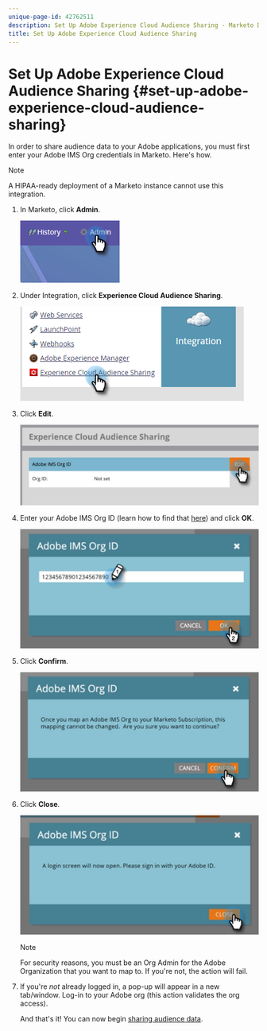 ```yaml
---
unique-page-id: 42762511
description: Set Up Adobe Experience Cloud Audience Sharing - Marketo Docs - Product Documentation
title: Set Up Adobe Experience Cloud Audience Sharing
---
```


# Set Up Adobe Experience Cloud Audience Sharing {#set-up-adobe-experience-cloud-audience-sharing}

In order to share audience data to your Adobe applications, you must first enter your Adobe IMS Org credentials in Marketo. Here's how.

>[!NOTE]
>
>A HIPAA-ready deployment of a Marketo instance cannot use this integration.

1. In Marketo, click **Admin**.

   ![](assets/one-2.png)

1. Under Integration, click **Experience Cloud Audience Sharing**.

   ![](assets/two-2.png)

1. Click **Edit**.

   ![](assets/three-2.png)

1. Enter your Adobe IMS Org ID (learn how to find that [here](http://docs.adobe.com/content/help/en/control-panel/using/faq.html)) and click **OK**.

   ![](assets/four-2.png)

1. Click **Confirm**.

   ![](assets/five-1.png)

1. Click **Close**.

   ![](assets/six-2.png)

   >[!NOTE]
   >
   >For security reasons, you must be an Org Admin for the Adobe Organization that you want to map to. If you're not, the action will fail.

1. If you're *not* already logged in, a pop-up will appear in a new tab/window. Log-in to your Adobe org (this action validates the org access).

   And that's it! You can now begin [sharing audience data](http://docs.marketo.com/x/ogI6Ag).

